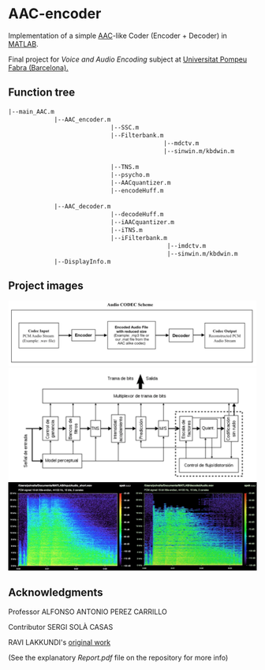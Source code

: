 # AAC-encoder

Implementation of a simple [AAC](https://en.wikipedia.org/wiki/Advanced_Audio_Coding)-like Coder (Encoder + Decoder) in [MATLAB](https://en.wikipedia.org/wiki/MATLAB). 

Final project for *Voice and Audio Encoding* subject at [Universitat Pompeu Fabra (Barcelona).](https://www.upf.edu)

## Function tree

```
|--main_AAC.m
             |--AAC_encoder.m
                             |--SSC.m
                             |--Filterbank.m
                                            |--mdctv.m
                                            |--sinwin.m/kbdwin.m

                             |--TNS.m 
                             |--psycho.m
                             |--AACquantizer.m
                             |--encodeHuff.m

             |--AAC_decoder.m
                             |--decodeHuff.m
                             |--iAACquantizer.m
                             |--iTNS.m
                             |--iFilterbank.m
                                             |--imdctv.m
                                             |--sinwin.m/kbdwin.m
             |--DisplayInfo.m
```
## Project images

<a href="https://github.com/pvalls/AAC-encoder/raw/master/project_media/Audio%20Codec%20Scheme.png"><img src="https://github.com/pvalls/AAC-encoder/raw/master/project_media/Audio%20Codec%20Scheme.png" title="Audio CODEC Scheme" alt="Audio CODEC Scheme" width="900"></a>
</a>
<a href="https://github.com/pvalls/AAC-encoder/raw/master/project_media/AAC%20Scheme.png"><img src="https://github.com/pvalls/AAC-encoder/raw/master/project_media/AAC%20Scheme.png" title="AAC Scheme" alt="AAC Scheme" width="900"></a>
</a>
<a href="https://raw.githubusercontent.com/pvalls/AAC-encoder/master/project_media/Original-vs-Compressed.png"><img src="https://raw.githubusercontent.com/pvalls/AAC-encoder/master/project_media/Original-vs-Compressed.png" title="Original-vs-Compressed" alt="Original-vs-Compressed" width="900"></a>
</a>


## Acknowledgments

Professor   ALFONSO ANTONIO PEREZ CARRILLO

Contributor SERGI SOLÀ CASAS

RAVI LAKKUNDI's [original work](https://es.mathworks.com/matlabcentral/fileexchange/26137-aac-encoder)

(See the explanatory *Report.pdf* file on the repository for more info)


